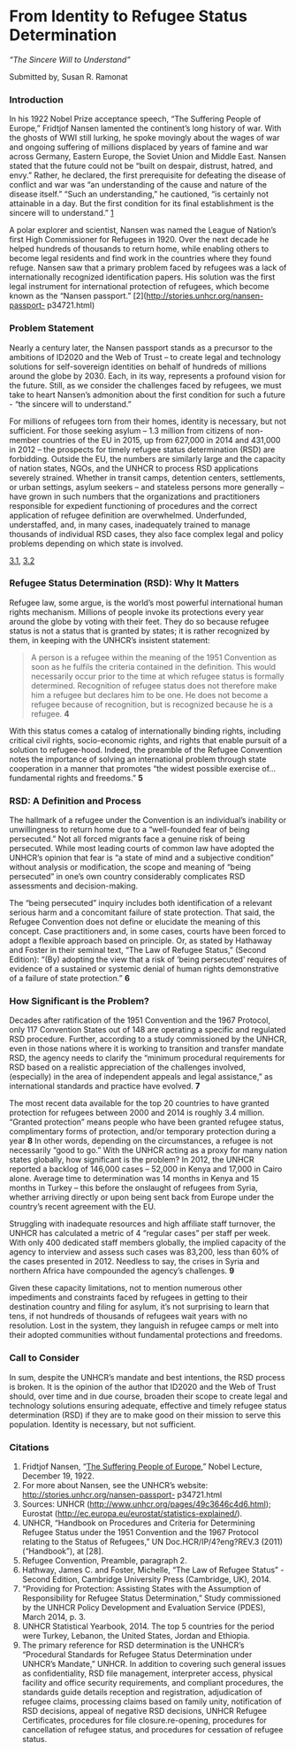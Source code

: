 # From Identity to Refugee Status Determination
*“The Sincere Will to Understand”*

Submitted by, Susan R. Ramonat

### Introduction

In his 1922 Nobel Prize acceptance speech, “The Suffering People of Europe,” Fridtjof Nansen lamented the continent’s long history of war. With the ghosts of WWI still lurking, he spoke movingly about the wages of war and ongoing suffering of millions displaced by years of famine and war across Germany, Eastern Europe, the Soviet Union and Middle East. Nansen stated that the future could not be “built on despair, distrust, hatred, and envy.” Rather, he declared, the first prerequisite for defeating the disease of conflict and war was “an understanding of the cause and nature of the disease itself.” “Such an understanding,” he cautioned, “is certainly not attainable in a day. But the first condition for its final establishment is the sincere will to understand.” [1](http://www.nobelprize.org/nobel_prizes/peace/laureates/1922/nansen-lecture.html)

A polar explorer and scientist, Nansen was named the League of Nation’s first High Commissioner for Refugees in 1920. Over the next decade he helped hundreds of thousands to return home, while enabling others to become legal residents and find work in the countries where they found refuge. Nansen saw that a primary problem faced by refugees was a lack of internationally recognized identification papers. His solution was the first legal instrument for international protection of refugees, which become known as the “Nansen passport.” [2](http://stories.unhcr.org/nansen-passport- p34721.html)


### Problem Statement

Nearly a century later, the Nansen passport stands as a precursor to the ambitions of ID2020 and the Web of Trust – to create legal and technology solutions for self-sovereign identities on behalf of hundreds of millions around the globe by 2030. Each, in its way, represents a profound vision for the future. Still, as we consider the challenges faced by refugees, we must take to heart Nansen’s admonition about the first condition for such a future - “the sincere will to understand.”

For millions of refugees torn from their homes, identity is necessary, but not sufficient. For those seeking asylum – 1.3 million from citizens of non-member countries of the EU in 2015, up from 627,000 in 2014 and 431,000 in 2012 – the prospects for timely refugee status determination (RSD) are forbidding. Outside the EU, the numbers are similarly large and the capacity of nation states, NGOs, and the UNHCR to process RSD applications severely strained. Whether in transit camps, detention centers, settlements, or urban settings, asylum seekers – and stateless persons more generally – have grown in such numbers that the organizations and practitioners responsible for expedient functioning of procedures and the correct application of refugee definition are overwhelmed. Underfunded, understaffed, and, in many cases, inadequately trained to manage thousands of individual RSD cases, they also face complex legal and policy problems depending on which state is involved.

[3.1](http://www.unhcr.org/pages/49c3646c4d6.html), [3.2](http://ec.europa.eu/eurostat/statistics-explained/)


### Refugee Status Determination (RSD): Why It Matters

Refugee law, some argue, is the world’s most powerful international human rights mechanism. Millions of people invoke its protections every year around the globe by voting with their feet. They do so because refugee status is not a status that is granted by states; it is rather recognized by them, in keeping with the UNHCR’s insistent statement:

> A person is a refugee within the meaning of the 1951 Convention as soon as he fulfils the criteria contained in the definition. This would necessarily occur prior to the time at which refugee status is formally determined. Recognition of refugee status does not therefore make him a refugee but declares him to be one. He does not become a refugee because of recognition, but is recognized because he is a refugee. **4**


With this status comes a catalog of internationally binding rights, including critical civil rights, socio-economic rights, and rights that enable pursuit of a solution to refugee-hood. Indeed, the preamble of the Refugee Convention notes the importance of solving an international problem through state cooperation in a manner that promotes “the widest possible exercise of…fundamental rights and freedoms.” **5**


### RSD: A Definition and Process

The hallmark of a refugee under the Convention is an individual’s inability or unwillingness to return home due to a “well-founded fear of being persecuted.” Not all forced migrants face a genuine risk of being persecuted. While most leading courts of common law have adopted the UNHCR’s opinion that fear is “a state of mind and a subjective condition” without analysis or modification, the scope and meaning of “being persecuted” in one’s own country considerably complicates RSD assessments and decision-making.

The “being persecuted” inquiry includes both identification of a relevant serious harm and a concomitant failure of state protection. That said, the Refugee Convention does not define or elucidate the meaning of this concept. Case practitioners and, in some cases, courts have been forced to adopt a flexible approach based on principle. Or, as stated by Hathaway and Foster in their seminal text, “The Law of Refugee Status,” (Second Edition): “(By) adopting the view that a risk of ‘being persecuted’ requires of evidence of a sustained or systemic denial of human rights demonstrative of a failure of state protection.” **6**


### How Significant is the Problem?

Decades after ratification of the 1951 Convention and the 1967 Protocol, only 117 Convention States out of 148 are operating a specific and regulated RSD procedure. Further, according to a study commissioned by the UNHCR, even in those nations where it is working to transition and transfer mandate RSD, the agency needs to clarify the “minimum procedural requirements for RSD based on a realistic appreciation of the challenges involved, (especially) in the area of independent appeals and legal assistance,” as international standards and practice have evolved. **7**

The most recent data available for the top 20 countries to have granted protection for refugees between 2000 and 2014 is roughly 3.4 million. “Granted protection” means people who have been granted refugee status, complimentary forms of protection, and/or temporary protection during a year **8** In other words, depending on the circumstances, a refugee is not necessarily “good to go.” With the UNHCR acting as a proxy for many nation states globally, how significant is the problem? In 2012, the UNHCR reported a backlog of 146,000 cases – 52,000 in Kenya and 17,000 in Cairo alone. Average time to determination was 14 months in Kenya and 15 months in Turkey – this before the onslaught of refugees from Syria, whether arriving directly or upon being sent back from Europe under the country’s recent agreement with the EU.

Struggling with inadequate resources and high affiliate staff turnover, the UNHCR has calculated a metric of 4 “regular cases” per staff per week. With only 400 dedicated staff members globally, the implied capacity of the agency to interview and assess such cases was 83,200, less than 60% of the cases presented in 2012. Needless to say, the crises in Syria and northern Africa have compounded the agency’s challenges. **9**

Given these capacity limitations, not to mention numerous other impediments and constraints faced by refugees in getting to their destination country and filing for asylum, it’s not surprising to learn that tens, if not hundreds of thousands of refugees wait years with no resolution. Lost in the system, they languish in refugee camps or melt into their adopted communities without fundamental protections and freedoms.


### Call to Consider

In sum, despite the UNHCR’s mandate and best intentions, the RSD process is broken. It is the opinion of the author that ID2020 and the Web of Trust should, over time and in due course, broaden their scope to create legal and technology solutions ensuring adequate, effective and timely refugee status determination (RSD) if they are to make good on their mission to serve this population. Identity is necessary, but not sufficient.

### Citations

1. Fridtjof Nansen, “[The Suffering People of Europe](http://www.nobelprize.org/nobel_prizes/peace/laureates/1922/nansen-lecture.html),” Nobel Lecture, December 19, 1922.
2. For more about Nansen, see the UNHCR’s website: http://stories.unhcr.org/nansen-passport- p34721.html
3. Sources: UNHCR (http://www.unhcr.org/pages/49c3646c4d6.html); Eurostat (http://ec.europa.eu/eurostat/statistics-explained/).
4. UNHCR, “Handbook on Procedures and Criteria for Determining Refugee Status under the 1951 Convention and the 1967 Protocol relating to the Status of Refugees,” UN Doc.HCR/IP/4?eng?REV.3 (2011) (“Handbook”), at [28].
5. Refugee Convention, Preamble, paragraph 2.
6. Hathway, James C. and Foster, Michelle, “The Law of Refugee Status” - Second Edition, Cambridge University Press (Cambridge, UK), 2014.
7. “Providing for Protection: Assisting States with the Assumption of Responsibility for Refugee Status Determination,” Study commissioned by the UNHCR Policy Development and Evaluation Service (PDES), March 2014, p. 3.
8. UNHCR Statistical Yearbook, 2014. The top 5 countries for the period were Turkey, Lebanon, the United States, Jordan and Ethiopia.
9. The primary reference for RSD determination is the UNHCR’s “Procedural Standards for Refugee Status Determination under UNHCR’s Mandate,” UNHCR. In addition to covering such general issues as confidentiality, RSD file management, interpreter access, physical facility and office security requirements, and compliant procedures, the standards guide details reception and registration, adjudication of refugee claims, processing claims based on family unity, notification of RSD decisions, appeal of negative RSD decisions, UNHCR Refugee Certificates, procedures for file closure.re-opening, procedures for cancellation of refugee status, and procedures for cessation of refugee status.
